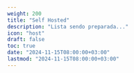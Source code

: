 ```yaml
---
weight: 200
title: "Self Hosted"
description: "Lista sendo preparada..."
icon: "host"
draft: false
toc: true
date: "2024-11-15T08:00:00+03:00"
lastmod: "2024-11-15T08:00:00+03:00"
---
```


